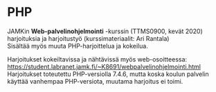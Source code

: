 # PHP
 JAMKin **Web-palvelinohjelmointi** -kurssin (TTMS0900, kevät 2020) harjoituksia ja harjoitustyö  (kurssimateriaalit: Ari Rantala)  
 Sisältää myös muuta PHP-harjoittelua ja kokeilua.  

Harjoitukset kokeiltavissa ja nähtävissä myös web-osoitteessa: https://student.labranet.jamk.fi/~K8691/webpalvelinohjelmointi.html  
Harjoitukset toteutettu PHP-versiolla 7.4.6, mutta koska koulun palvelin käyttää vanhempaa PHP-versiota, muutama harjoitus ei toimi.
